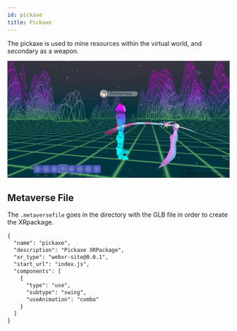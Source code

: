 ```yaml
---
id: pickaxe 
title: Pickaxe
---
```


The pickaxe is used to mine resources within the virtual world, and secondary as a weapon.

![](/img/pickaxe.jpg)



## Metaverse File

The `.metaversefile` goes in the directory with the GLB file in order to create the XRpackage.

```
{
  "name": "pickaxe",
  "description": "Pickaxe XRPackage",
  "xr_type": "webxr-site@0.0.1",
  "start_url": "index.js",
  "components": [
    {
      "type": "use",
      "subtype": "swing",
      "useAnimation": "combo"
    }
  ]
}
```